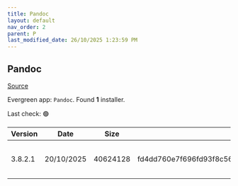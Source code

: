 ```yaml
---
title: Pandoc
layout: default
nav_order: 2
parent: P
last_modified_date: 26/10/2025 1:23:59 PM
---
```


## Pandoc

[Source](https://pandoc.org/)

Evergreen app: `Pandoc`. Found **1** installer.

Last check: 🟢

| Version | Date       | Size     | Sha256                                                           | Architecture | InstallerType | Type | URI                                                                                                                                                                                    |
| ------- | ---------- | -------- | ---------------------------------------------------------------- | ------------ | ------------- | ---- | -------------------------------------------------------------------------------------------------------------------------------------------------------------------------------------- |
| 3.8.2.1 | 20/10/2025 | 40624128 | fd4dd760e7f696fd93f8c5628b42a359059b1f752bd03c30bf15fe7a824cd7da | x64          | Default       | msi  | [https://github.com/jgm/pandoc/releases/download/3.8.2.1/pandoc-3.8.2.1-windows-x86_64.msi](https://github.com/jgm/pandoc/releases/download/3.8.2.1/pandoc-3.8.2.1-windows-x86_64.msi) |

